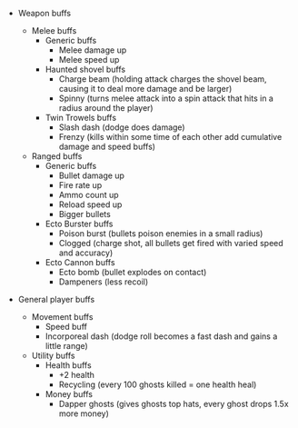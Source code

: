 - Weapon buffs
	- Melee buffs
		- Generic buffs
			- Melee damage up
			- Melee speed up
		- Haunted shovel buffs
			- Charge beam (holding attack charges the shovel beam, causing it to deal more damage and be larger)
			- Spinny (turns melee attack into a spin attack that hits in a radius around the player)
		- Twin Trowels buffs
			- Slash dash (dodge does damage)
			- Frenzy (kills within some time of each other add cumulative damage and speed buffs)
	- Ranged buffs
		- Generic buffs
			- Bullet damage up
			- Fire rate up
			- Ammo count up
			- Reload speed up
			- Bigger bullets
		- Ecto Burster buffs
			- Poison burst (bullets poison enemies in a small radius)
			- Clogged (charge shot, all bullets get fired with varied speed and accuracy)
		- Ecto Cannon buffs
			- Ecto bomb (bullet explodes on contact)
			- Dampeners (less recoil)

 - General player buffs
	 - Movement buffs
		 - Speed buff
		 - Incorporeal dash (dodge roll becomes a fast dash and gains a little range)
	 - Utility buffs
		 - Health buffs
			 - +2 health
			 - Recycling (every 100 ghosts killed = one health heal)
		 - Money buffs
			 - Dapper ghosts (gives ghosts top hats, every ghost drops 1.5x more money)